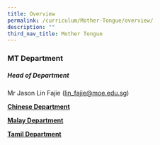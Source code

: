 ```yaml
---
title: Overview
permalink: /curriculum/Mother-Tongue/overview/
description: ""
third_nav_title: Mother Tongue
---
```

### MT Department

##### Head of Department

Mr Jason Lin Fajie ([lin\_fajie@moe.edu.sg](mailto:lin_fajie@moe.edu.sg))

**[Chinese Department](https://staging.d1rxw6jlar8egk.amplifyapp.com/curriculum/Mother-Tongue/chinese-language/)**



**[Malay Department](https://staging.d1rxw6jlar8egk.amplifyapp.com/curriculum/Mother-Tongue/malay-language/)**

  

**[Tamil Department](https://staging.d1rxw6jlar8egk.amplifyapp.com/curriculum/Mother-Tongue/tamil-language/)**